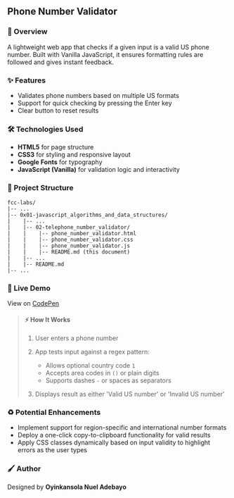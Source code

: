 ## Phone Number Validator

### :book: Overview

A lightweight web app that checks if a given input is a valid US phone number. Built with Vanilla JavaScript, it ensures formatting rules are followed and gives instant feedback.

### :sparkles: Features

- Validates phone numbers based on multiple US formats
- Support for quick checking by pressing the Enter key
- Clear button to reset results 

### :hammer_and_wrench: Technologies Used

- **HTML5** for page structure
- **CSS3** for styling and responsive layout
- **Google Fonts** for typography
- **JavaScript (Vanilla)** for validation logic and interactivity

### :file_folder: Project Structure

```
fcc-labs/
|-- ...
|-- 0x01-javascript_algorithms_and_data_structures/
|    |-- ...
|    |-- 02-telephone_number_validator/
|    |    |-- phone_number_validator.html
|    |    |-- phone_number_validator.css
|    |    |-- phone_number_validator.js
|    |    |-- README.md (this document)
|    |-- ...
|    |-- README.md
|-- ...
```

### :rocket: Live Demo

View on [CodePen](https://codepen.io/oyingidie/full/RNNvQvm)

> #### :zap: How It Works
>
> 1. User enters a phone number
> 2. App tests input against a regex pattern:
>
>      - Allows optional country code `1`
>      - Accepts area codes in `()` or plain digits
>      - Supports dashes `-` or spaces as separators
> 
> 3. Displays result as either 'Valid US number' or 'Invalid US number'

### :recycle: Potential Enhancements

- Implement support for region-specific and international number formats
- Deploy a one-click copy-to-clipboard functionality for valid results
- Apply CSS classes dynamically based on input validity to highlight errors as the user types

### :paintbrush: Author

Designed by **Oyinkansola Nuel Adebayo**
